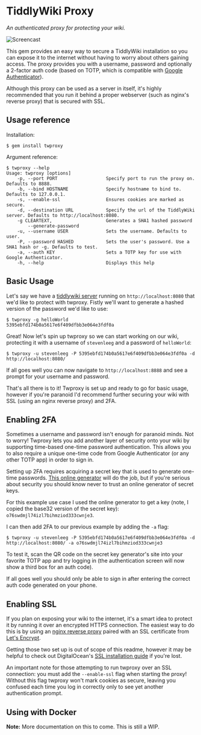 # TiddlyWiki Proxy
*An authenticated proxy for protecting your wiki.*

![Screencast](http://i.imgur.com/NmGf4iE.gifv)

This gem provides an easy way to secure a TiddlyWiki installation so you can
expose it to the internet without having to worry about others gaining access.
The proxy provides you with a username, password and optionally a 2-factor auth
code (based on TOTP, which is compatible with [Google Authenticator](https://support.google.com/accounts/answer/1066447?hl=en)).

Although this proxy can be used as a server in itself, it's highly recommended
that you run it behind a proper webserver (such as nginx's reverse proxy) that
is secured with SSL.

## Usage reference
Installation:
```
$ gem install twproxy
```

Argument reference:
```
$ twproxy --help
Usage: twproxy [options]
    -p, --port PORT                  Specify port to run the proxy on. Defaults to 8888.
    -b, --bind HOSTNAME              Specify hostname to bind to. Defaults to 127.0.0.1.
    -s, --enable-ssl                 Ensures cookies are marked as secure.
    -d, --destination URL            Specify the url of the TiddlyWiki server. Defaults to http://localhost:8080.
    -g CLEARTEXT,                    Generates a SHA1 hashed password
        --generate-password
    -u, --username USER              Sets the username. Defaults to user.
    -P, --password HASHED            Sets the user's password. Use a SHA1 hash or -g. Defaults to test.
    -a, --auth KEY                   Sets a TOTP key for use with Google Authenticator.
    -h, --help                       Displays this help
```

## Basic Usage
Let's say we have a 
[tiddlywiki server](http://tiddlywiki.com/static/Using%2520TiddlyWiki%2520on%2520Node.js.html) 
running on `http://localhost:8080` that we'd like to protect with twproxy.
Fistly we'll want to generate a hashed version of the password we'd like to use:

```
$ twproxy -g helloWorld
5395ebfd174b0a5617e6f409dfbb3e064e3fdf0a
```

Great! Now let's spin up twproxy so we can start working on our wiki,
protecting it with a username of `stevenleeg` and a password of `helloWorld`:

```
$ twproxy -u stevenleeg -P 5395ebfd174b0a5617e6f409dfbb3e064e3fdf0a -d http://localhost:8080/
```

If all goes well you can now navigate to `http://localhost:8888` and see a
prompt for your username and password.

That's all there is to it! Twproxy is set up and ready to go for basic usage,
however if you're paranoid I'd recommend further securing your wiki with SSL
(using an nginx reverse proxy) and 2FA.

## Enabling 2FA
Sometimes a username and password isn't enough for paranoid minds. Not to
worry! Twproxy lets you add another layer of security onto your wiki by
supporting time-based one-time password authentication. This allows you to also
require a unique one-time code from Google Authenticator (or any other TOTP app)
in order to sign in.

Setting up 2FA requires acquiring a secret key that is used to generate one-time
passwords. [This online generator](http://www.xanxys.net/totp/) will do the job,
but if you're serious about security you should know never to trust an online
generator of secret keys.

For this example use case I used the online generator to get a key (note, I
copied the base32 version of the secret key):
`o76swdmjl74izl7bihmziod333cwnje3`.

I can then add 2FA to our previous example by adding the `-a` flag:
```
$ twproxy -u stevenleeg -P 5395ebfd174b0a5617e6f409dfbb3e064e3fdf0a -d http://localhost:8080/ -a o76swdmjl74izl7bihmziod333cwnje3
```

To test it, scan the QR code on the secret key generator's site into your
favorite TOTP app and try logging in (the authentication screen will now show a
third box for an auth code).

If all goes well you should only be able to sign in after entering the correct
auth code generated on your phone.

## Enabling SSL
If you plan on exposing your wiki to the internet, it's a smart idea to protect
it by running it over an encrypted HTTPS connection. The easiest way to do this
is by using an [nginx reverse proxy](https://www.nginx.com/resources/admin-guide/reverse-proxy/) 
paired with an SSL certificate from [Let's Encrypt](https://letsencrypt.org/).

Getting those two set up is out of scope of this readme, however it may be
helpful to check out DigitalOcean's [SSL installation guide](https://www.digitalocean.com/community/tutorials/how-to-create-an-ssl-certificate-on-nginx-for-ubuntu-14-04) if you're lost.

An important note for those attempting to run twproxy over an SSL connection:
you must add the `--enable-ssl` flag when starting the proxy! Without this flag twproxy
won't mark cookies as secure, leaving you confused each time you log in
correctly only to see yet another authentication prompt.

## Using with Docker
**Note:** More documentation on this to come. This is still a WIP.

